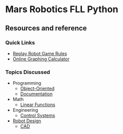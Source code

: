 # Mars Robotics FLL Python

## Resources and reference

### Quick Links

* [Replay Robot Game Rules](https://firstinspiresst01.blob.core.windows.net/first-game-changers/fll-challenge/FLL-Challenge-RGR-Final.pdf)
* [Online Graphing Calculator](https://www.desmos.com/calculator)

### Topics Discussed

* Programming
  * [Object-Oriented](./programming/object-oriented)
  * [Documentation](./programming/documentation)
* Math
  * [Linear Functions](./math/linear-functions)
* Engineering
  * [Control Systems](./engineering/control-systems)
* [Robot Design](./lego-robot-design)
  * [CAD](/.lego-robot-design/cad)
